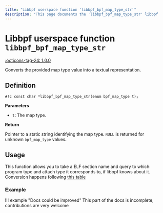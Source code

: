 ```yaml
---
title: "Libbpf userspace function 'libbpf_bpf_map_type_str'"
description: "This page documents the 'libbpf_bpf_map_type_str' libbpf userspace function, including its definition, usage, and examples."
---
```

# Libbpf userspace function `libbpf_bpf_map_type_str`

<!-- [LIBBPF_TAG] -->
[:octicons-tag-24: 1.0.0](https://github.com/libbpf/libbpf/releases/tag/v1.0.0)
<!-- [/LIBBPF_TAG] -->

Converts the provided map type value into a textual representation.

## Definition

`#!c const char *libbpf_bpf_map_type_str(enum bpf_map_type t);`

**Parameters**

- `t`: The map type.

**Return**

Pointer to a static string identifying the map type. `NULL` is returned for unknown `bpf_map_type` values.

## Usage

This function allows you to take a ELF section name and query to which program type and attach type it corresponds to, if libbpf knows about it. Conversion happens following [this table](../../../linux/program-type/index.md#index-of-section-names)

### Example

!!! example "Docs could be improved"
    This part of the docs is incomplete, contributions are very welcome
